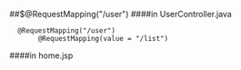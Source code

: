 ##$@RequestMapping("/user")
####in UserController.java

      @RequestMapping("/user")
           @RequestMapping(value = "/list")
####in home.jsp 
      <form  action="user/list.do" method="post">
